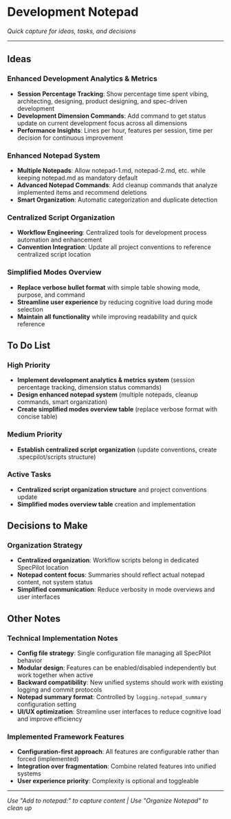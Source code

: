 # Development Notepad

_Quick capture for ideas, tasks, and decisions_

---

## Ideas

### Enhanced Development Analytics & Metrics

- **Session Percentage Tracking**: Show percentage time spent vibing, architecting, designing, product designing, and spec-driven development
- **Development Dimension Commands**: Add command to get status update on current development focus across all dimensions
- **Performance Insights**: Lines per hour, features per session, time per decision for continuous improvement

### Enhanced Notepad System

- **Multiple Notepads**: Allow notepad-1.md, notepad-2.md, etc. while keeping notepad.md as mandatory default
- **Advanced Notepad Commands**: Add cleanup commands that analyze implemented items and recommend deletions
- **Smart Organization**: Automatic categorization and duplicate detection

### Centralized Script Organization

- **Workflow Engineering**: Centralized tools for development process automation and enhancement
- **Convention Integration**: Update all project conventions to reference centralized script location

### Simplified Modes Overview

- **Replace verbose bullet format** with simple table showing mode, purpose, and command
- **Streamline user experience** by reducing cognitive load during mode selection
- **Maintain all functionality** while improving readability and quick reference

## To Do List

### High Priority

- **Implement development analytics & metrics system** (session percentage tracking, dimension status commands)
- **Design enhanced notepad system** (multiple notepads, cleanup commands, smart organization)
- **Create simplified modes overview table** (replace verbose format with concise table)

### Medium Priority

- **Establish centralized script organization** (update conventions, create .specpilot/scripts structure)

### Active Tasks

- **Centralized script organization structure** and project conventions update
- **Simplified modes overview table** creation and implementation

## Decisions to Make

### Organization Strategy

- **Centralized organization**: Workflow scripts belong in dedicated SpecPilot location
- **Notepad content focus**: Summaries should reflect actual notepad content, not system status
- **Simplified communication**: Reduce verbosity in mode overviews and user interfaces

## Other Notes

### Technical Implementation Notes

- **Config file strategy**: Single configuration file managing all SpecPilot behavior
- **Modular design**: Features can be enabled/disabled independently but work together when active
- **Backward compatibility**: New unified systems should work with existing logging and commit protocols
- **Notepad summary format**: Controlled by `logging.notepad_summary` configuration setting
- **UI/UX optimization**: Streamline user interfaces to reduce cognitive load and improve efficiency

### Implemented Framework Features

- **Configuration-first approach**: All features are configurable rather than forced (implemented)
- **Integration over fragmentation**: Combine related features into unified systems
- **User experience priority**: Complexity is optional and toggleable

---

_Use "Add to notepad:" to capture content | Use "Organize Notepad" to clean up_
